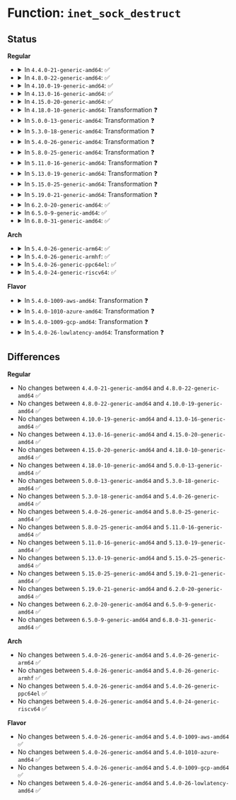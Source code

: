 # Function: <code>inet_sock_destruct</code>

## Status
<b>Regular</b>
<ul>
<li>
<details>
<summary>In <code>4.4.0-21-generic-amd64</code>: ✅</summary>

```c
void inet_sock_destruct(struct sock * sk)
```

```json
{
  "name": "inet_sock_destruct",
  "collision_type": "Unique Global",
  "inline_type": "No",
  "funcs": [
    {
      "addr": 18446744071586793344,
      "name": "inet_sock_destruct",
      "external": true,
      "loc": "net/ipv4/af_inet.c:133",
      "file": "net/ipv4/af_inet.c",
      "inline": "seen, unknown",
      "caller_inline": [],
      "caller_func": []
    }
  ],
  "symbols": [
    {
      "addr": 18446744071586793344,
      "name": "inet_sock_destruct",
      "section": ".text",
      "bind": "STB_GLOBAL",
      "size": 497
    }
  ]
}
```
</details>
</li>
<li>
<details>
<summary>In <code>4.8.0-22-generic-amd64</code>: ✅</summary>

```c
void inet_sock_destruct(struct sock * sk)
```

```json
{
  "name": "inet_sock_destruct",
  "collision_type": "Unique Global",
  "inline_type": "No",
  "funcs": [
    {
      "addr": 18446744071587242240,
      "name": "inet_sock_destruct",
      "external": true,
      "loc": "net/ipv4/af_inet.c:133",
      "file": "net/ipv4/af_inet.c",
      "inline": "seen, unknown",
      "caller_inline": [],
      "caller_func": []
    }
  ],
  "symbols": [
    {
      "addr": 18446744071587242240,
      "name": "inet_sock_destruct",
      "section": ".text",
      "bind": "STB_GLOBAL",
      "size": 530
    }
  ]
}
```
</details>
</li>
<li>
<details>
<summary>In <code>4.10.0-19-generic-amd64</code>: ✅</summary>

```c
void inet_sock_destruct(struct sock * sk)
```

```json
{
  "name": "inet_sock_destruct",
  "collision_type": "Unique Global",
  "inline_type": "No",
  "funcs": [
    {
      "addr": 18446744071587442832,
      "name": "inet_sock_destruct",
      "external": true,
      "loc": "net/ipv4/af_inet.c:133",
      "file": "net/ipv4/af_inet.c",
      "inline": "seen, unknown",
      "caller_inline": [],
      "caller_func": [
        "net/ipv4/udp.c:udp_destruct_sock"
      ]
    }
  ],
  "symbols": [
    {
      "addr": 18446744071587442832,
      "name": "inet_sock_destruct",
      "section": ".text",
      "bind": "STB_GLOBAL",
      "size": 530
    }
  ]
}
```
</details>
</li>
<li>
<details>
<summary>In <code>4.13.0-16-generic-amd64</code>: ✅</summary>

```c
void inet_sock_destruct(struct sock * sk)
```

```json
{
  "name": "inet_sock_destruct",
  "collision_type": "Unique Global",
  "inline_type": "No",
  "funcs": [
    {
      "addr": 18446744071587580368,
      "name": "inet_sock_destruct",
      "external": true,
      "loc": "net/ipv4/af_inet.c:133",
      "file": "net/ipv4/af_inet.c",
      "inline": "seen, unknown",
      "caller_inline": [],
      "caller_func": [
        "net/ipv4/udp.c:udp_destruct_sock"
      ]
    }
  ],
  "symbols": [
    {
      "addr": 18446744071587580368,
      "name": "inet_sock_destruct",
      "section": ".text",
      "bind": "STB_GLOBAL",
      "size": 403
    }
  ]
}
```
</details>
</li>
<li>
<details>
<summary>In <code>4.15.0-20-generic-amd64</code>: ✅</summary>

```c
void inet_sock_destruct(struct sock * sk)
```

```json
{
  "name": "inet_sock_destruct",
  "collision_type": "Unique Global",
  "inline_type": "No",
  "funcs": [
    {
      "addr": 18446744071588104304,
      "name": "inet_sock_destruct",
      "external": true,
      "loc": "net/ipv4/af_inet.c:133",
      "file": "net/ipv4/af_inet.c",
      "inline": "seen, unknown",
      "caller_inline": [],
      "caller_func": [
        "net/ipv4/udp.c:udp_destruct_sock"
      ]
    }
  ],
  "symbols": [
    {
      "addr": 18446744071588104304,
      "name": "inet_sock_destruct",
      "section": ".text",
      "bind": "STB_GLOBAL",
      "size": 403
    }
  ]
}
```
</details>
</li>
<li>
<details>
<summary>In <code>4.18.0-10-generic-amd64</code>: Transformation ❓</summary>

```c
void inet_sock_destruct(struct sock * sk)
```

```json
{
  "name": "inet_sock_destruct",
  "collision_type": "Unique Global",
  "inline_type": "No",
  "funcs": [
    {
      "addr": 0,
      "name": "inet_sock_destruct",
      "external": true,
      "loc": "net/ipv4/af_inet.c:134",
      "file": "net/ipv4/af_inet.c",
      "inline": "seen, unknown",
      "caller_inline": [],
      "caller_func": [
        "net/ipv4/udp.c:udp_destruct_sock"
      ]
    }
  ],
  "symbols": [
    {
      "addr": 18446744071588460134,
      "name": "inet_sock_destruct.cold.26",
      "section": ".text",
      "bind": "STB_LOCAL",
      "size": 44
    },
    {
      "addr": 18446744071588457008,
      "name": "inet_sock_destruct",
      "section": ".text",
      "bind": "STB_GLOBAL",
      "size": 343
    }
  ]
}
```
</details>
</li>
<li>
<details>
<summary>In <code>5.0.0-13-generic-amd64</code>: Transformation ❓</summary>

```c
void inet_sock_destruct(struct sock * sk)
```

```json
{
  "name": "inet_sock_destruct",
  "collision_type": "Unique Global",
  "inline_type": "No",
  "funcs": [
    {
      "addr": 0,
      "name": "inet_sock_destruct",
      "external": true,
      "loc": "net/ipv4/af_inet.c:134",
      "file": "net/ipv4/af_inet.c",
      "inline": "seen, unknown",
      "caller_inline": [],
      "caller_func": [
        "net/ipv4/udp.c:udp_destruct_sock"
      ]
    }
  ],
  "symbols": [
    {
      "addr": 18446744071588653814,
      "name": "inet_sock_destruct.cold.31",
      "section": ".text",
      "bind": "STB_LOCAL",
      "size": 44
    },
    {
      "addr": 18446744071588650832,
      "name": "inet_sock_destruct",
      "section": ".text",
      "bind": "STB_GLOBAL",
      "size": 343
    }
  ]
}
```
</details>
</li>
<li>
<details>
<summary>In <code>5.3.0-18-generic-amd64</code>: Transformation ❓</summary>

```c
void inet_sock_destruct(struct sock * sk)
```

```json
{
  "name": "inet_sock_destruct",
  "collision_type": "Unique Global",
  "inline_type": "No",
  "funcs": [
    {
      "addr": 0,
      "name": "inet_sock_destruct",
      "external": true,
      "loc": "net/ipv4/af_inet.c:130",
      "file": "net/ipv4/af_inet.c",
      "inline": "seen, unknown",
      "caller_inline": [],
      "caller_func": [
        "net/ipv4/udp.c:udp_destruct_sock"
      ]
    }
  ],
  "symbols": [
    {
      "addr": 18446744071589066566,
      "name": "inet_sock_destruct.cold",
      "section": ".text",
      "bind": "STB_LOCAL",
      "size": 122
    },
    {
      "addr": 18446744071589063568,
      "name": "inet_sock_destruct",
      "section": ".text",
      "bind": "STB_GLOBAL",
      "size": 411
    }
  ]
}
```
</details>
</li>
<li>
<details>
<summary>In <code>5.4.0-26-generic-amd64</code>: Transformation ❓</summary>

```c
void inet_sock_destruct(struct sock * sk)
```

```json
{
  "name": "inet_sock_destruct",
  "collision_type": "Unique Global",
  "inline_type": "No",
  "funcs": [
    {
      "addr": 0,
      "name": "inet_sock_destruct",
      "external": true,
      "loc": "net/ipv4/af_inet.c:130",
      "file": "net/ipv4/af_inet.c",
      "inline": "seen, unknown",
      "caller_inline": [],
      "caller_func": [
        "net/ipv4/udp.c:udp_destruct_sock"
      ]
    }
  ],
  "symbols": [
    {
      "addr": 18446744071589290789,
      "name": "inet_sock_destruct.cold",
      "section": ".text",
      "bind": "STB_LOCAL",
      "size": 46
    },
    {
      "addr": 18446744071589287872,
      "name": "inet_sock_destruct",
      "section": ".text",
      "bind": "STB_GLOBAL",
      "size": 427
    }
  ]
}
```
</details>
</li>
<li>
<details>
<summary>In <code>5.8.0-25-generic-amd64</code>: Transformation ❓</summary>

```c
void inet_sock_destruct(struct sock * sk)
```

```json
{
  "name": "inet_sock_destruct",
  "collision_type": "Unique Global",
  "inline_type": "No",
  "funcs": [
    {
      "addr": 0,
      "name": "inet_sock_destruct",
      "external": true,
      "loc": "net/ipv4/af_inet.c:131",
      "file": "net/ipv4/af_inet.c",
      "inline": "seen, unknown",
      "caller_inline": [],
      "caller_func": [
        "net/ipv4/udp.c:udp_destruct_sock",
        "net/mptcp/subflow.c:mptcp_sock_destruct"
      ]
    }
  ],
  "symbols": [
    {
      "addr": 18446744071590266885,
      "name": "inet_sock_destruct.cold",
      "section": ".text",
      "bind": "STB_LOCAL",
      "size": 46
    },
    {
      "addr": 18446744071590263552,
      "name": "inet_sock_destruct",
      "section": ".text",
      "bind": "STB_GLOBAL",
      "size": 446
    }
  ]
}
```
</details>
</li>
<li>
<details>
<summary>In <code>5.11.0-16-generic-amd64</code>: Transformation ❓</summary>

```c
void inet_sock_destruct(struct sock * sk)
```

```json
{
  "name": "inet_sock_destruct",
  "collision_type": "Unique Global",
  "inline_type": "No",
  "funcs": [
    {
      "addr": 0,
      "name": "inet_sock_destruct",
      "external": true,
      "loc": "net/ipv4/af_inet.c:131",
      "file": "net/ipv4/af_inet.c",
      "inline": "seen, unknown",
      "caller_inline": [],
      "caller_func": [
        "net/ipv4/udp.c:udp_destruct_sock",
        "net/mptcp/subflow.c:mptcp_sock_destruct"
      ]
    }
  ],
  "symbols": [
    {
      "addr": 18446744071591635251,
      "name": "inet_sock_destruct.cold",
      "section": ".text",
      "bind": "STB_LOCAL",
      "size": 46
    },
    {
      "addr": 18446744071590316576,
      "name": "inet_sock_destruct",
      "section": ".text",
      "bind": "STB_GLOBAL",
      "size": 446
    }
  ]
}
```
</details>
</li>
<li>
<details>
<summary>In <code>5.13.0-19-generic-amd64</code>: Transformation ❓</summary>

```c
void inet_sock_destruct(struct sock * sk)
```

```json
{
  "name": "inet_sock_destruct",
  "collision_type": "Unique Global",
  "inline_type": "No",
  "funcs": [
    {
      "addr": 0,
      "name": "inet_sock_destruct",
      "external": true,
      "loc": "net/ipv4/af_inet.c:131",
      "file": "net/ipv4/af_inet.c",
      "inline": "seen, unknown",
      "caller_inline": [],
      "caller_func": [
        "net/ipv4/udp.c:udp_destruct_sock",
        "net/mptcp/subflow.c:mptcp_sock_destruct"
      ]
    }
  ],
  "symbols": [
    {
      "addr": 18446744071591578631,
      "name": "inet_sock_destruct.cold",
      "section": ".text",
      "bind": "STB_LOCAL",
      "size": 46
    },
    {
      "addr": 18446744071590232528,
      "name": "inet_sock_destruct",
      "section": ".text",
      "bind": "STB_GLOBAL",
      "size": 452
    }
  ]
}
```
</details>
</li>
<li>
<details>
<summary>In <code>5.15.0-25-generic-amd64</code>: Transformation ❓</summary>

```c
void inet_sock_destruct(struct sock * sk)
```

```json
{
  "name": "inet_sock_destruct",
  "collision_type": "Unique Global",
  "inline_type": "No",
  "funcs": [
    {
      "addr": 0,
      "name": "inet_sock_destruct",
      "external": true,
      "loc": "net/ipv4/af_inet.c:131",
      "file": "net/ipv4/af_inet.c",
      "inline": "seen, unknown",
      "caller_inline": [],
      "caller_func": [
        "net/ipv4/udp.c:udp_destruct_sock",
        "net/mptcp/subflow.c:mptcp_sock_destruct"
      ]
    }
  ],
  "symbols": [
    {
      "addr": 18446744071592723548,
      "name": "inet_sock_destruct.cold",
      "section": ".text",
      "bind": "STB_LOCAL",
      "size": 46
    },
    {
      "addr": 18446744071591015408,
      "name": "inet_sock_destruct",
      "section": ".text",
      "bind": "STB_GLOBAL",
      "size": 452
    }
  ]
}
```
</details>
</li>
<li>
<details>
<summary>In <code>5.19.0-21-generic-amd64</code>: Transformation ❓</summary>

```c
void inet_sock_destruct(struct sock * sk)
```

```json
{
  "name": "inet_sock_destruct",
  "collision_type": "Unique Global",
  "inline_type": "No",
  "funcs": [
    {
      "addr": 0,
      "name": "inet_sock_destruct",
      "external": true,
      "loc": "net/ipv4/af_inet.c:132",
      "file": "net/ipv4/af_inet.c",
      "inline": "seen, unknown",
      "caller_inline": [],
      "caller_func": [
        "net/ipv4/udp.c:udp_destruct_sock",
        "net/mptcp/subflow.c:mptcp_sock_destruct"
      ]
    }
  ],
  "symbols": [
    {
      "addr": 18446744071594609922,
      "name": "inet_sock_destruct.cold",
      "section": ".text",
      "bind": "STB_LOCAL",
      "size": 44
    },
    {
      "addr": 18446744071592662032,
      "name": "inet_sock_destruct",
      "section": ".text",
      "bind": "STB_GLOBAL",
      "size": 461
    }
  ]
}
```
</details>
</li>
<li>
<details>
<summary>In <code>6.2.0-20-generic-amd64</code>: ✅</summary>

```c
void inet_sock_destruct(struct sock * sk)
```

```json
{
  "name": "inet_sock_destruct",
  "collision_type": "Unique Global",
  "inline_type": "No",
  "funcs": [
    {
      "addr": 18446744071594529408,
      "name": "inet_sock_destruct",
      "external": true,
      "loc": "net/ipv4/af_inet.c:132",
      "file": "net/ipv4/af_inet.c",
      "inline": "seen, unknown",
      "caller_inline": [],
      "caller_func": [
        "net/ipv4/udp.c:udp_destruct_sock",
        "net/ipv6/af_inet6.c:inet6_sock_destruct"
      ]
    }
  ],
  "symbols": [
    {
      "addr": 18446744071594529408,
      "name": "inet_sock_destruct",
      "section": ".text",
      "bind": "STB_GLOBAL",
      "size": 520
    }
  ]
}
```
</details>
</li>
<li>
<details>
<summary>In <code>6.5.0-9-generic-amd64</code>: ✅</summary>

```c
void inet_sock_destruct(struct sock * sk)
```

```json
{
  "name": "inet_sock_destruct",
  "collision_type": "Unique Global",
  "inline_type": "No",
  "funcs": [
    {
      "addr": 18446744071594920800,
      "name": "inet_sock_destruct",
      "external": true,
      "loc": "net/ipv4/af_inet.c:133",
      "file": "net/ipv4/af_inet.c",
      "inline": "seen, unknown",
      "caller_inline": [],
      "caller_func": [
        "net/ipv4/udp.c:udp_destruct_sock",
        "net/ipv6/af_inet6.c:inet6_sock_destruct"
      ]
    }
  ],
  "symbols": [
    {
      "addr": 18446744071594920800,
      "name": "inet_sock_destruct",
      "section": ".text",
      "bind": "STB_GLOBAL",
      "size": 520
    }
  ]
}
```
</details>
</li>
<li>
<details>
<summary>In <code>6.8.0-31-generic-amd64</code>: ✅</summary>

```c
void inet_sock_destruct(struct sock * sk)
```

```json
{
  "name": "inet_sock_destruct",
  "collision_type": "Unique Global",
  "inline_type": "No",
  "funcs": [
    {
      "addr": 18446744071595732432,
      "name": "inet_sock_destruct",
      "external": true,
      "loc": "net/ipv4/af_inet.c:133",
      "file": "net/ipv4/af_inet.c",
      "inline": "seen, unknown",
      "caller_inline": [],
      "caller_func": [
        "net/ipv4/udp.c:udp_destruct_sock",
        "net/ipv6/af_inet6.c:inet6_sock_destruct"
      ]
    }
  ],
  "symbols": [
    {
      "addr": 18446744071595732432,
      "name": "inet_sock_destruct",
      "section": ".text",
      "bind": "STB_GLOBAL",
      "size": 520
    }
  ]
}
```
</details>
</li>
</ul>
<b>Arch</b>
<ul>
<li>
<details>
<summary>In <code>5.4.0-26-generic-arm64</code>: ✅</summary>

```c
void inet_sock_destruct(struct sock * sk)
```

```json
{
  "name": "inet_sock_destruct",
  "collision_type": "Unique Global",
  "inline_type": "No",
  "funcs": [
    {
      "addr": 18446603336502916560,
      "name": "inet_sock_destruct",
      "external": true,
      "loc": "net/ipv4/af_inet.c:130",
      "file": "net/ipv4/af_inet.c",
      "inline": "seen, unknown",
      "caller_inline": [],
      "caller_func": [
        "net/ipv4/udp.c:udp_destruct_sock"
      ]
    }
  ],
  "symbols": [
    {
      "addr": 18446603336502916560,
      "name": "inet_sock_destruct",
      "section": ".text",
      "bind": "STB_GLOBAL",
      "size": 420
    }
  ]
}
```
</details>
</li>
<li>
<details>
<summary>In <code>5.4.0-26-generic-armhf</code>: ✅</summary>

```c
void inet_sock_destruct(struct sock * sk)
```

```json
{
  "name": "inet_sock_destruct",
  "collision_type": "Unique Global",
  "inline_type": "No",
  "funcs": [
    {
      "addr": 3235611696,
      "name": "inet_sock_destruct",
      "external": true,
      "loc": "net/ipv4/af_inet.c:130",
      "file": "net/ipv4/af_inet.c",
      "inline": "seen, unknown",
      "caller_inline": [],
      "caller_func": [
        "net/ipv4/udp.c:udp_destruct_sock"
      ]
    }
  ],
  "symbols": [
    {
      "addr": 3235611696,
      "name": "inet_sock_destruct",
      "section": ".text",
      "bind": "STB_GLOBAL",
      "size": 536
    }
  ]
}
```
</details>
</li>
<li>
<details>
<summary>In <code>5.4.0-26-generic-ppc64el</code>: ✅</summary>

```c
void inet_sock_destruct(struct sock * sk)
```

```json
{
  "name": "inet_sock_destruct",
  "collision_type": "Unique Global",
  "inline_type": "No",
  "funcs": [
    {
      "addr": 13835058055296589136,
      "name": "inet_sock_destruct",
      "external": true,
      "loc": "net/ipv4/af_inet.c:130",
      "file": "net/ipv4/af_inet.c",
      "inline": "seen, unknown",
      "caller_inline": [],
      "caller_func": [
        "net/ipv4/udp.c:udp_destruct_sock",
        "net/ipv4/udp.c:udp_destruct_sock"
      ]
    }
  ],
  "symbols": [
    {
      "addr": 13835058055296589136,
      "name": "inet_sock_destruct",
      "section": ".text",
      "bind": "STB_GLOBAL",
      "size": 568
    }
  ]
}
```
</details>
</li>
<li>
<details>
<summary>In <code>5.4.0-24-generic-riscv64</code>: ✅</summary>

```c
void inet_sock_destruct(struct sock * sk)
```

```json
{
  "name": "inet_sock_destruct",
  "collision_type": "Unique Global",
  "inline_type": "No",
  "funcs": [
    {
      "addr": 18446743936279011984,
      "name": "inet_sock_destruct",
      "external": true,
      "loc": "net/ipv4/af_inet.c:130",
      "file": "net/ipv4/af_inet.c",
      "inline": "seen, unknown",
      "caller_inline": [],
      "caller_func": [
        "net/ipv4/udp.c:udp_destruct_sock"
      ]
    }
  ],
  "symbols": [
    {
      "addr": 18446743936279011984,
      "name": "inet_sock_destruct",
      "section": ".text",
      "bind": "STB_GLOBAL",
      "size": 360
    }
  ]
}
```
</details>
</li>
</ul>
<b>Flavor</b>
<ul>
<li>
<details>
<summary>In <code>5.4.0-1009-aws-amd64</code>: Transformation ❓</summary>

```c
void inet_sock_destruct(struct sock * sk)
```

```json
{
  "name": "inet_sock_destruct",
  "collision_type": "Unique Global",
  "inline_type": "No",
  "funcs": [
    {
      "addr": 0,
      "name": "inet_sock_destruct",
      "external": true,
      "loc": "net/ipv4/af_inet.c:130",
      "file": "net/ipv4/af_inet.c",
      "inline": "seen, unknown",
      "caller_inline": [],
      "caller_func": [
        "net/ipv4/udp.c:udp_destruct_sock"
      ]
    }
  ],
  "symbols": [
    {
      "addr": 18446744071588896965,
      "name": "inet_sock_destruct.cold",
      "section": ".text",
      "bind": "STB_LOCAL",
      "size": 46
    },
    {
      "addr": 18446744071588894048,
      "name": "inet_sock_destruct",
      "section": ".text",
      "bind": "STB_GLOBAL",
      "size": 427
    }
  ]
}
```
</details>
</li>
<li>
<details>
<summary>In <code>5.4.0-1010-azure-amd64</code>: Transformation ❓</summary>

```c
void inet_sock_destruct(struct sock * sk)
```

```json
{
  "name": "inet_sock_destruct",
  "collision_type": "Unique Global",
  "inline_type": "No",
  "funcs": [
    {
      "addr": 0,
      "name": "inet_sock_destruct",
      "external": true,
      "loc": "net/ipv4/af_inet.c:130",
      "file": "net/ipv4/af_inet.c",
      "inline": "seen, unknown",
      "caller_inline": [],
      "caller_func": [
        "net/ipv4/udp.c:udp_destruct_sock"
      ]
    }
  ],
  "symbols": [
    {
      "addr": 18446744071588608901,
      "name": "inet_sock_destruct.cold",
      "section": ".text",
      "bind": "STB_LOCAL",
      "size": 46
    },
    {
      "addr": 18446744071588605984,
      "name": "inet_sock_destruct",
      "section": ".text",
      "bind": "STB_GLOBAL",
      "size": 427
    }
  ]
}
```
</details>
</li>
<li>
<details>
<summary>In <code>5.4.0-1009-gcp-amd64</code>: Transformation ❓</summary>

```c
void inet_sock_destruct(struct sock * sk)
```

```json
{
  "name": "inet_sock_destruct",
  "collision_type": "Unique Global",
  "inline_type": "No",
  "funcs": [
    {
      "addr": 0,
      "name": "inet_sock_destruct",
      "external": true,
      "loc": "net/ipv4/af_inet.c:130",
      "file": "net/ipv4/af_inet.c",
      "inline": "seen, unknown",
      "caller_inline": [],
      "caller_func": [
        "net/ipv4/udp.c:udp_destruct_sock"
      ]
    }
  ],
  "symbols": [
    {
      "addr": 18446744071589333349,
      "name": "inet_sock_destruct.cold",
      "section": ".text",
      "bind": "STB_LOCAL",
      "size": 46
    },
    {
      "addr": 18446744071589330432,
      "name": "inet_sock_destruct",
      "section": ".text",
      "bind": "STB_GLOBAL",
      "size": 427
    }
  ]
}
```
</details>
</li>
<li>
<details>
<summary>In <code>5.4.0-26-lowlatency-amd64</code>: Transformation ❓</summary>

```c
void inet_sock_destruct(struct sock * sk)
```

```json
{
  "name": "inet_sock_destruct",
  "collision_type": "Unique Global",
  "inline_type": "No",
  "funcs": [
    {
      "addr": 0,
      "name": "inet_sock_destruct",
      "external": true,
      "loc": "net/ipv4/af_inet.c:130",
      "file": "net/ipv4/af_inet.c",
      "inline": "seen, unknown",
      "caller_inline": [],
      "caller_func": [
        "net/ipv4/udp.c:udp_destruct_sock"
      ]
    }
  ],
  "symbols": [
    {
      "addr": 18446744071589375557,
      "name": "inet_sock_destruct.cold",
      "section": ".text",
      "bind": "STB_LOCAL",
      "size": 46
    },
    {
      "addr": 18446744071589371696,
      "name": "inet_sock_destruct",
      "section": ".text",
      "bind": "STB_GLOBAL",
      "size": 427
    }
  ]
}
```
</details>
</li>
</ul>

## Differences
<b>Regular</b>
<ul>
<li>
No changes between <code>4.4.0-21-generic-amd64</code> and <code>4.8.0-22-generic-amd64</code> ✅
</li>
<li>
No changes between <code>4.8.0-22-generic-amd64</code> and <code>4.10.0-19-generic-amd64</code> ✅
</li>
<li>
No changes between <code>4.10.0-19-generic-amd64</code> and <code>4.13.0-16-generic-amd64</code> ✅
</li>
<li>
No changes between <code>4.13.0-16-generic-amd64</code> and <code>4.15.0-20-generic-amd64</code> ✅
</li>
<li>
No changes between <code>4.15.0-20-generic-amd64</code> and <code>4.18.0-10-generic-amd64</code> ✅
</li>
<li>
No changes between <code>4.18.0-10-generic-amd64</code> and <code>5.0.0-13-generic-amd64</code> ✅
</li>
<li>
No changes between <code>5.0.0-13-generic-amd64</code> and <code>5.3.0-18-generic-amd64</code> ✅
</li>
<li>
No changes between <code>5.3.0-18-generic-amd64</code> and <code>5.4.0-26-generic-amd64</code> ✅
</li>
<li>
No changes between <code>5.4.0-26-generic-amd64</code> and <code>5.8.0-25-generic-amd64</code> ✅
</li>
<li>
No changes between <code>5.8.0-25-generic-amd64</code> and <code>5.11.0-16-generic-amd64</code> ✅
</li>
<li>
No changes between <code>5.11.0-16-generic-amd64</code> and <code>5.13.0-19-generic-amd64</code> ✅
</li>
<li>
No changes between <code>5.13.0-19-generic-amd64</code> and <code>5.15.0-25-generic-amd64</code> ✅
</li>
<li>
No changes between <code>5.15.0-25-generic-amd64</code> and <code>5.19.0-21-generic-amd64</code> ✅
</li>
<li>
No changes between <code>5.19.0-21-generic-amd64</code> and <code>6.2.0-20-generic-amd64</code> ✅
</li>
<li>
No changes between <code>6.2.0-20-generic-amd64</code> and <code>6.5.0-9-generic-amd64</code> ✅
</li>
<li>
No changes between <code>6.5.0-9-generic-amd64</code> and <code>6.8.0-31-generic-amd64</code> ✅
</li>
</ul>
<b>Arch</b>
<ul>
<li>
No changes between <code>5.4.0-26-generic-amd64</code> and <code>5.4.0-26-generic-arm64</code> ✅
</li>
<li>
No changes between <code>5.4.0-26-generic-amd64</code> and <code>5.4.0-26-generic-armhf</code> ✅
</li>
<li>
No changes between <code>5.4.0-26-generic-amd64</code> and <code>5.4.0-26-generic-ppc64el</code> ✅
</li>
<li>
No changes between <code>5.4.0-26-generic-amd64</code> and <code>5.4.0-24-generic-riscv64</code> ✅
</li>
</ul>
<b>Flavor</b>
<ul>
<li>
No changes between <code>5.4.0-26-generic-amd64</code> and <code>5.4.0-1009-aws-amd64</code> ✅
</li>
<li>
No changes between <code>5.4.0-26-generic-amd64</code> and <code>5.4.0-1010-azure-amd64</code> ✅
</li>
<li>
No changes between <code>5.4.0-26-generic-amd64</code> and <code>5.4.0-1009-gcp-amd64</code> ✅
</li>
<li>
No changes between <code>5.4.0-26-generic-amd64</code> and <code>5.4.0-26-lowlatency-amd64</code> ✅
</li>
</ul>
